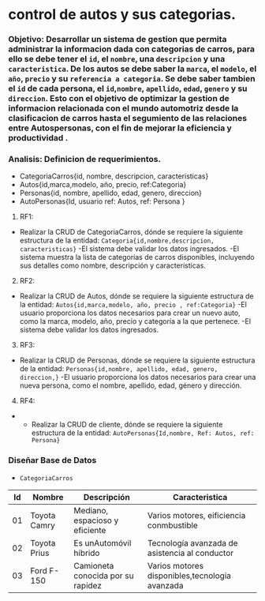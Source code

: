# control de autos y sus categorias.

### Objetivo: Desarrollar un sistema de gestion que permita administrar la informacion dada con categorias de carros, para ello se debe tener el `id`, el `nombre`, una `descripcion` y una `caracteristica`. De los autos se debe saber la `marca`, el `modelo`, el `año`, `precio` y su `referencia a categoria`. Se debe saber tambien el `id` de cada persona, el `id`,`nombre`, `apellido`, `edad`, `genero` y su `direccion`. Esto con el objetivo de optimizar la gestion de informacion relacionada con el mundo automotriz desde la clasificacion de carros hasta el segumiento de las relaciones entre Autospersonas, con el fin de mejorar la eficiencia y productividad .


### Analisis: Definicion de requerimientos.

* CategoriaCarros{id, nombre, descripcion, caracteristicas}
* Autos{id,marca,modelo, año, precio, ref:Categoria}
* Personas{id, nombre, apellido, edad, genero, direccion}
* AutoPersonas{Id, usuario  ref: Autos, ref: Persona }

1. RF1:
* Realizar la CRUD de CategoriaCarros, dónde se requiere la siguiente estructura de la entidad: `Categoria{id,nombre,descripcion, caracteristicas}`
-El sistema debe validar los datos ingresados.
-El sistema muestra la lista de categorías de carros disponibles, incluyendo sus detalles como nombre, descripción y características.

2. RF2:
* Realizar la CRUD de Autos, dónde se requiere la siguiente estructura de la entidad: `Autos{id,marca,modelo, año, precio , ref:Categoria}`
-El usuario proporciona los datos necesarios para crear un nuevo auto, como la marca, modelo, año, precio y categoría a la que pertenece.
-El sistema debe validar los datos ingresados.

3. RF3:
* Realizar la CRUD de Personas, dónde se requiere la siguiente estructura de la entidad: `Personas{id,nombre, apellido, edad, genero, direccion,}`
-El usuario proporciona los datos necesarios para crear una nueva persona, como el nombre, apellido, edad, género y dirección.

4. RF4:
* * Realizar la CRUD de cliente, dónde se requiere la siguiente estructura de la entidad: `AutoPersonas{Id,nombre, Ref: Autos, ref: Persona}`


### Diseñar Base de Datos

* `CategoriaCarros`

| Id | Nombre      | Descripción                       |Caracteristica                                | 
|----|-------------|-----------------------------------|----------------------------------------------|
| 01 |Toyota Camry |Mediano, espacioso y eficiente     |Varios motores, eificiencia conmbustible      |     
| 02 |Toyota Prius |Es unAutomóvil híbrido             |Tecnología avanzada de asistencia al conductor| 
| 03 |Ford F-150   |Camioneta conocida por su rapidez  |Varios motores disponibles,tecnologia avanzada| 
 



